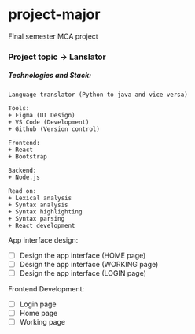 # project-major
 Final semester MCA project

### Project topic -> Lanslator 

##### Technologies and Stack:
```
Language translator (Python to java and vice versa)

Tools:
+ Figma (UI Design)
+ VS Code (Development)
+ Github (Version control)

Frontend:
+ React
+ Bootstrap

Backend:
+ Node.js

Read on:
+ Lexical analysis
+ Syntax analysis
+ Syntax highlighting
+ Syntax parsing
+ React development
```
App interface design:
- [ ] Design the app interface (HOME page)
- [ ] Design the app interface (WORKING page)
- [ ] Design the app interface (LOGIN page)

Frontend Development:
- [ ] Login page
- [ ] Home page
- [ ] Working page

